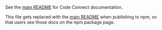 See the [main README](../README.md) for Code Connect documentation.

This file gets replaced with the [main README](../README.md) when publishing to npm, so that users see those docs on the npm package page.

